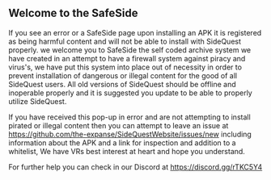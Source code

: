 ## Welcome to the SafeSide

If you see an error or a SafeSide page upon installing an APK it is registered as being harmful content and will not be able to install with SideQuest properly. we welcome you to SafeSide the self coded archive system we have created in an attempt to have a firewall system against piracy and virus's, we have put this system into place out of necessity in order to prevent installation of dangerous or illegal content for the good of all SideQuest users. All old versions of SideQuest should be offline and inoperable properly and it is suggested you update to be able to properly utilize SideQuest.

If you have received this pop-up in error and are not attempting to install pirated or illegal content then you can attempt to leave an issue at https://github.com/the-expanse/SideQuestWebsite/issues/new including information about the APK and a link for inspection and addition to a whitelist, We have VRs best interest at heart and hope you understand.

For further help you can check in our Discord at https://discord.gg/rTKC5Y4